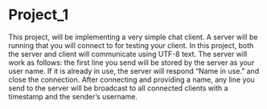 # Project_1
This project, will be implementing a very simple chat client. A server will be running that you will
connect to for testing your client. 
In this project, both the server and client will communicate using UTF-8
text. 
The server will work as follows: the first line you send will be stored by the server as your user name.
If it is already in use, the server will respond “Name in use.” and close the connection.
After connecting and providing a name, any line you send to the server will be broadcast to all connected
clients with a timestamp and the sender’s username. 
